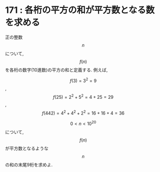 # 171 : 各桁の平方の和が平方数となる数を求める

正の整数$$n$$について,$$f(n)$$を各桁の数字(10進数)の平方の和と定義する. 例えば,

$$f(3) = 3^2 = 9$$,\
$$f(25) = 2^2 + 5^2 = 4 + 25 = 29$$,\
$$f(442) = 4^2 + 4^2 + 2^2 = 16 + 16 + 4 = 36$$

$$0 < n < 10^{20}$$について, $$f(n)$$が平方数となるような$$n$$の和の末尾9桁を求めよ.
